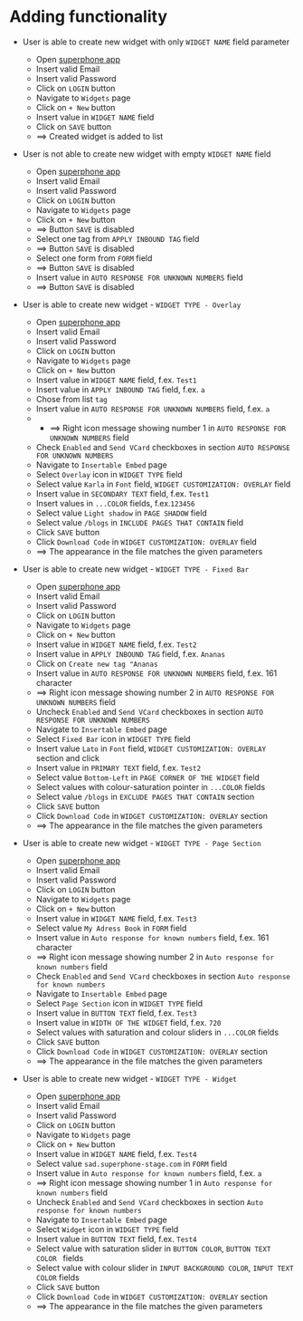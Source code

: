 # Adding functionality 

* User is able to create new widget with only `WIDGET NAME` field parameter
  * Open [superphone app](https://app.superphone-stage.com/login)
  * Insert valid Email
  * Insert valid Password
  * Click on `LOGIN` button
  * Navigate to `Widgets` page
  * Click on `+ New` button
  * Insert value in `WIDGET NAME` field
  * Click on `SAVE` button
  * ==> Created widget is added to list

* User is not able to create new widget with empty `WIDGET NAME` field
  * Open [superphone app](https://app.superphone-stage.com/login)
  * Insert valid Email
  * Insert valid Password
  * Click on `LOGIN` button
  * Navigate to `Widgets` page
  * Click on `+ New` button
  * ==> Button `SAVE` is disabled
  * Select one tag from `APPLY INBOUND TAG` field
  * ==> Button `SAVE` is disabled
  * Select one form from `FORM` field
  * ==> Button `SAVE` is disabled
  * Insert value in `AUTO RESPONSE FOR UNKNOWN NUMBERS` field
  * ==> Button `SAVE` is disabled
  
* User is able to create new widget - `WIDGET TYPE - Overlay`
  * Open [superphone app](https://app.superphone-stage.com/login)
  * Insert valid Email
  * Insert valid Password
  * Click on `LOGIN` button
  * Navigate to `Widgets` page
  * Click on `+ New` button
  * Insert value in `WIDGET NAME` field, f.ex. `Test1`
  * Insert value in `APPLY INBOUND TAG` field, f.ex. `a`
  * Chose from list `tag`
  * Insert value in `AUTO RESPONSE FOR UNKNOWN NUMBERS` field, f.ex. `a`
  * * ==> Right icon message showing number 1 in `AUTO RESPONSE FOR UNKNOWN NUMBERS` field
  * Check `Enabled` and `Send VCard` checkboxes in section `AUTO RESPONSE FOR UNKNOWN NUMBERS`
  * Navigate to `Insertable Embed` page
  * Select `Overlay` icon in `WIDGET TYPE` field
  * Select value `Karla` in `Font` field, `WIDGET CUSTOMIZATION: OVERLAY` field
  * Insert value in `SECONDARY TEXT` field, f.ex. `Test1`
  * Insert values in `...COLOR` fields, f.ex.`123456`
  * Select value `Light shadow` in `PAGE SHADOW` field
  * Select value `/blogs` in `INCLUDE PAGES THAT CONTAIN` field
  * Click `SAVE` button
  * Click `Download Code` in `WIDGET CUSTOMIZATION: OVERLAY` field
  * ==> The appearance in the file matches the given parameters

* User is able to create new widget - `WIDGET TYPE - Fixed Bar`
  * Open [superphone app](https://app.superphone-stage.com/login)
  * Insert valid Email
  * Insert valid Password
  * Click on `LOGIN` button
  * Navigate to `Widgets` page
  * Click on `+ New` button
  * Insert value in `WIDGET NAME` field, f.ex. `Test2`
  * Insert value in `APPLY INBOUND TAG` field, f.ex. `Ananas`
  * Click on `Create new tag "Ananas`
  * Insert value in `AUTO RESPONSE FOR UNKNOWN NUMBERS` field, f.ex. 161 character
  * ==> Right icon message showing number 2 in `AUTO RESPONSE FOR UNKNOWN NUMBERS` field
  * Uncheck `Enabled` and `Send VCard` checkboxes in section `AUTO RESPONSE FOR UNKNOWN NUMBERS`
  * Navigate to `Insertable Embed` page
  * Select `Fixed Bar` icon in `WIDGET TYPE` field
  * Insert value `Lato` in `Font` field, `WIDGET CUSTOMIZATION: OVERLAY` section and click
  * Insert value in `PRIMARY TEXT` field, f.ex. `Test2`
  * Select value `Bottom-Left`  in `PAGE CORNER OF THE WIDGET` field
  * Select values with colour-saturation pointer in `...COLOR` fields
  * Select value `/blogs` in `EXCLUDE PAGES THAT CONTAIN` section
  * Click `SAVE` button
  * Click `Download Code` in `WIDGET CUSTOMIZATION: OVERLAY` section
  * ==> The appearance in the file matches the given parameters

* User is able to create new widget - `WIDGET TYPE - Page Section`
  * Open [superphone app](https://app.superphone-stage.com/login)
  * Insert valid Email
  * Insert valid Password
  * Click on `LOGIN` button
  * Navigate to `Widgets` page
  * Click on `+ New` button
  * Insert value in `WIDGET NAME` field, f.ex. `Test3`
  * Select value `My Adress Book` in `FORM` field
  * Insert value in `Auto response for known numbers` field, f.ex. 161 character
  * ==> Right icon message showing number 2 in `Auto response for known numbers` field
  * Check `Enabled` and `Send VCard` checkboxes in section `Auto response for known numbers`
  * Navigate to `Insertable Embed` page
  * Select `Page Section` icon in `WIDGET TYPE` field
  * Insert value in `BUTTON TEXT` field, f.ex. `Test3`
  * Insert value in `WIDTH OF THE WIDGET` field, f.ex. `720`
  * Select values with saturation and colour sliders in `...COLOR` fields
  * Click `SAVE` button
  * Click `Download Code` in `WIDGET CUSTOMIZATION: OVERLAY` section
  * ==> The appearance in the file matches the given parameters

* User is able to create new widget - `WIDGET TYPE - Widget`
  * Open [superphone app](https://app.superphone-stage.com/login)
  * Insert valid Email
  * Insert valid Password
  * Click on `LOGIN` button
  * Navigate to `Widgets` page
  * Click on `+ New` button
  * Insert value in `WIDGET NAME` field, f.ex. `Test4`
  * Select value `sad.superphone-stage.com` in `FORM` field
  * Insert value in `Auto response for known numbers` field, f.ex. `a`
  * ==> Right icon message showing number 1 in `Auto response for known numbers` field
  * Uncheck `Enabled` and `Send VCard` checkboxes in section `Auto response for known numbers`
  * Navigate to `Insertable Embed` page
  * Select `Widget` icon in `WIDGET TYPE` field
  * Insert value in `BUTTON TEXT` field, f.ex. `Test4`
  * Select value with saturation slider in `BUTTON COLOR`, `BUTTON TEXT COLOR ` fields
  * Select value with colour slider in `INPUT BACKGROUND COLOR`, `INPUT TEXT COLOR` fields
  * Click `SAVE` button
  * Click `Download Code` in `WIDGET CUSTOMIZATION: OVERLAY` section
  * ==> The appearance in the file matches the given parameters